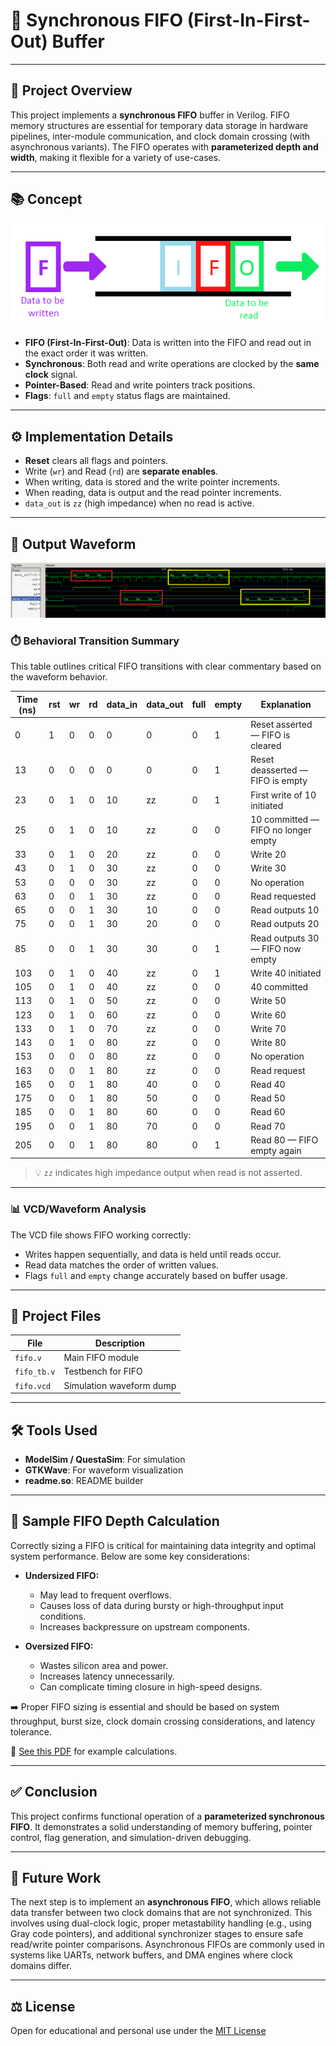 # 🧠 Synchronous FIFO (First-In-First-Out) Buffer

---

## 📘 Project Overview

This project implements a **synchronous FIFO** buffer in Verilog. FIFO memory structures are essential for temporary data storage in hardware pipelines, inter-module communication, and clock domain crossing (with asynchronous variants). The FIFO operates with **parameterized depth and width**, making it flexible for a variety of use-cases.

---

## 📚 Concept
![FIFO Concept](https://github.com/VLSI-Shubh/FIFO/blob/b34a639a8585a52b40fa94ca9ac9d35157e2afeb/fifo.png)
* **FIFO (First-In-First-Out)**: Data is written into the FIFO and read out in the exact order it was written.  
* **Synchronous**: Both read and write operations are clocked by the **same clock** signal.  
* **Pointer-Based**: Read and write pointers track positions.  
* **Flags**: `full` and `empty` status flags are maintained.

---

## ⚙️ Implementation Details

* **Reset** clears all flags and pointers.  
* Write (`wr`) and Read (`rd`) are **separate enables**.  
* When writing, data is stored and the write pointer increments.  
* When reading, data is output and the read pointer increments.  
* `data_out` is `zz` (high impedance) when no read is active.

---

## 🧪 Output Waveform
![FIFO Waveform](https://github.com/VLSI-Shubh/FIFO/blob/7f2c4ad7a8a67c25752c1d7e665ec7a0118ec4bf/Sync_fifo_output.png)
### ⏱️ Behavioral Transition Summary 

This table outlines critical FIFO transitions with clear commentary based on the waveform behavior.

| Time (ns) | rst | wr | rd | data_in | data_out | full | empty | Explanation                         |
| --------- | --- | -- | -- | ------- | -------- | ---- | ----- | --------------------------------- |
| 0         | 1   | 0  | 0  | 0       | 0        | 0    | 1     | Reset asserted — FIFO is cleared  |
| 13        | 0   | 0  | 0  | 0       | 0        | 0    | 1     | Reset deasserted — FIFO is empty  |
| 23        | 0   | 1  | 0  | 10      | zz       | 0    | 1     | First write of 10 initiated       |
| 25        | 0   | 1  | 0  | 10      | zz       | 0    | 0     | 10 committed — FIFO no longer empty |
| 33        | 0   | 1  | 0  | 20      | zz       | 0    | 0     | Write 20                         |
| 43        | 0   | 1  | 0  | 30      | zz       | 0    | 0     | Write 30                         |
| 53        | 0   | 0  | 0  | 30      | zz       | 0    | 0     | No operation                     |
| 63        | 0   | 0  | 1  | 30      | zz       | 0    | 0     | Read requested                   |
| 65        | 0   | 0  | 1  | 30      | 10       | 0    | 0     | Read outputs 10                  |
| 75        | 0   | 0  | 1  | 30      | 20       | 0    | 0     | Read outputs 20                  |
| 85        | 0   | 0  | 1  | 30      | 30       | 0    | 1     | Read outputs 30 — FIFO now empty |
| 103       | 0   | 1  | 0  | 40      | zz       | 0    | 1     | Write 40 initiated              |
| 105       | 0   | 1  | 0  | 40      | zz       | 0    | 0     | 40 committed                    |
| 113       | 0   | 1  | 0  | 50      | zz       | 0    | 0     | Write 50                       |
| 123       | 0   | 1  | 0  | 60      | zz       | 0    | 0     | Write 60                       |
| 133       | 0   | 1  | 0  | 70      | zz       | 0    | 0     | Write 70                       |
| 143       | 0   | 1  | 0  | 80      | zz       | 0    | 0     | Write 80                       |
| 153       | 0   | 0  | 0  | 80      | zz       | 0    | 0     | No operation                   |
| 163       | 0   | 0  | 1  | 80      | zz       | 0    | 0     | Read request                  |
| 165       | 0   | 0  | 1  | 80      | 40       | 0    | 0     | Read 40                       |
| 175       | 0   | 0  | 1  | 80      | 50       | 0    | 0     | Read 50                       |
| 185       | 0   | 0  | 1  | 80      | 60       | 0    | 0     | Read 60                       |
| 195       | 0   | 0  | 1  | 80      | 70       | 0    | 0     | Read 70                       |
| 205       | 0   | 0  | 1  | 80      | 80       | 0    | 1     | Read 80 — FIFO empty again    |

> 💡 `zz` indicates high impedance output when read is not asserted.

---

### 📊 VCD/Waveform Analysis

The VCD file shows FIFO working correctly:

* Writes happen sequentially, and data is held until reads occur.  
* Read data matches the order of written values.  
* Flags `full` and `empty` change accurately based on buffer usage.

---

## 📁 Project Files

| File        | Description              |
| ----------- | ------------------------ |
| `fifo.v`    | Main FIFO module         |
| `fifo_tb.v` | Testbench for FIFO       |
| `fifo.vcd`  | Simulation waveform dump |

---

## 🛠️ Tools Used

* **ModelSim / QuestaSim**: For simulation  
* **GTKWave**: For waveform visualization  
* **readme.so**: README builder  

---

## 📐 Sample FIFO Depth Calculation

Correctly sizing a FIFO is critical for maintaining data integrity and optimal system performance. Below are some key considerations:

- **Undersized FIFO:**
  - May lead to frequent overflows.
  - Causes loss of data during bursty or high-throughput input conditions.
  - Increases backpressure on upstream components.

- **Oversized FIFO:**
  - Wastes silicon area and power.
  - Increases latency unnecessarily.
  - Can complicate timing closure in high-speed designs.

➡️ Proper FIFO sizing is essential and should be based on system throughput, burst size, clock domain crossing considerations, and latency tolerance.

📎 [See this PDF](https://github.com/VLSI-Shubh/FIFO/blob/45c73236de36b09360d909a3c76a3f9d2e6ef76d/Sample%20FIFO%20Depth%20calculations.pdf) for example calculations.


---

## ✅ Conclusion

This project confirms functional operation of a **parameterized synchronous FIFO**. It demonstrates a solid understanding of memory buffering, pointer control, flag generation, and simulation-driven debugging.

---

## 🚀 Future Work

The next step is to implement an **asynchronous FIFO**, which allows reliable data transfer between two clock domains that are not synchronized. This involves using dual-clock logic, proper metastability handling (e.g., using Gray code pointers), and additional synchronizer stages to ensure safe read/write pointer comparisons. Asynchronous FIFOs are commonly used in systems like UARTs, network buffers, and DMA engines where clock domains differ.

---

## ⚖️ License

Open for educational and personal use under the [MIT License](https://github.com/VLSI-Shubh/FIFO/blob/000acc181063239838545712b3d4923562977808/License.txt)

